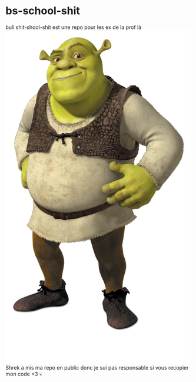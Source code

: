 # bs-school-shit
bull shit-shool-shit est une repo pour les ex de la prof là
![shrek](shrek.webp)
Shrek a mis ma repo en public donc je sui pas responsable si vous recopier mon code <3 💀